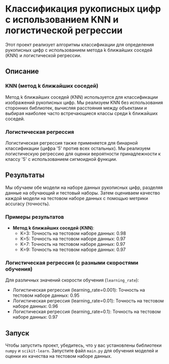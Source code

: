 # Классификация рукописных цифр с использованием KNN и логистической регрессии

Этот проект реализует алгоритмы классификации для определения рукописных цифр с использованием метода k ближайших соседей (KNN) и логистической регрессии.

## Описание

### KNN (метод k ближайших соседей)

Метод k ближайших соседей (KNN) используется для классификации изображений рукописных цифр. Мы реализуем KNN без использования сторонних библиотек, вычисляя расстояния между объектами и выбирая наиболее часто встречающиеся классы среди k ближайших соседей.

### Логистическая регрессия

Логистическая регрессия также применяется для бинарной классификации (цифра '5' против всех остальных). Мы реализуем логистическую регрессию для оценки вероятности принадлежности к классу '5' с использованием сигмоидной функции.

## Результаты

Мы обучаем обе модели на наборе данных рукописных цифр, разделяя данные на обучающий и тестовый наборы. Затем оцениваем качество каждой модели на тестовом наборе данных с помощью метрики accuracy (точность).

### Примеры результатов

- **Метод k ближайших соседей (KNN)**:
  - K=3: Точность на тестовом наборе данных: 0.98
  - K=5: Точность на тестовом наборе данных: 0.97
  - K=7: Точность на тестовом наборе данных: 0.97
  - K=9: Точность на тестовом наборе данных: 0.97

### Логистическая регрессия (с разными скоростями обучения)

Для различных значений скорости обучения (`learning_rate`):

- Логистическая регрессия (learning_rate=0.001): Точность на тестовом наборе данных: 0.95
- Логистическая регрессия (learning_rate=0.01): Точность на тестовом наборе данных: 0.96
- Логистическая регрессия (learning_rate=0.1): Точность на тестовом наборе данных: 0.97

## Запуск

Чтобы запустить проект, убедитесь, что у вас установлены библиотеки `numpy` и `scikit-learn`. Запустите файл `main.py` для обучения моделей и оценки их качества на тестовом наборе данных.



